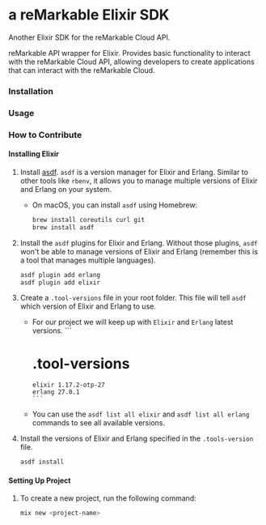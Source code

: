 # a reMarkable Elixir SDK

Another Elixir SDK for the reMarkable Cloud API.

reMarkable API wrapper for Elixir. Provides basic functionality to
interact with the reMarkable Cloud API, allowing developers to
create applications that can interact with the reMarkable Cloud.

### Installation

### Usage

### How to Contribute

#### Installing Elixir

1. Install [asdf](https://asdf-vm.com/#/core-manage-asdf-vm).
	 `asdf` is a version manager for Elixir and Erlang. Similar
	 to other tools like `rbenv`, it allows you to manage multiple
	 versions of Elixir and Erlang on your system.

	- On macOS, you can install `asdf` using Homebrew:
		```sh
		brew install coreutils curl git
		brew install asdf
 		```

2. Install the `asdf` plugins for Elixir and Erlang. Without those
   plugins, `asdf` won't be able to manage versions of Elixir and
	 Erlang (remember this is a tool that manages multiple languages).
	```sh
	asdf plugin add erlang
	asdf plugin add elixir
	```

3. Create a `.tool-versions` file in your root folder. This file
	 will tell `asdf` which version of Elixir and Erlang to use.
	 
   - For our project we will keep up with `Elixir` and `Erlang`
		 latest versions.
		 ```
     # .tool-versions
		 elixir 1.17.2-otp-27
		 erlang 27.0.1
		 ```

   - You can use the `asdf list all elixir` and `asdf list all erlang`
     commands to see all available versions.

4. Install the versions of Elixir and Erlang specified in the
	 `.tools-version` file.
	```sh
   asdf install
	```

#### Setting Up Project

1. To create a new project, run the following command:
	```sh
	mix new <project-name>
	```

